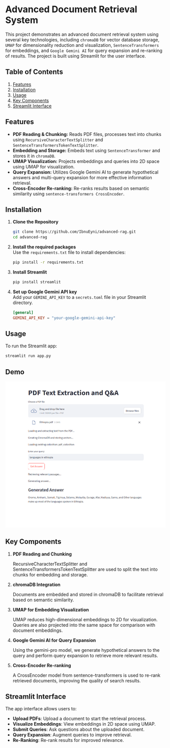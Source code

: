 # Advanced Document Retrieval System

This project demonstrates an advanced document retrieval system using several key technologies, including `chromaDB` for vector database storage, `UMAP` for dimensionality reduction and visualization, `SentenceTransformers` for embeddings, and `Google Gemini AI` for query expansion and re-ranking of results. The project is built using Streamlit for the user interface.

## Table of Contents
1. [Features](#features)
2. [Installation](#installation)
3. [Usage](#usage)
4. [Key Components](#key-components)
5. [Streamlit Interface](#streamlit-interface)


## Features

- **PDF Reading & Chunking:** Reads PDF files, processes text into chunks using `RecursiveCharacterTextSplitter` and `SentenceTransformersTokenTextSplitter`.
- **Embedding and Storage:** Embeds text using `SentenceTransformer` and stores it in `chromaDB`.
- **UMAP Visualization:** Projects embeddings and queries into 2D space using UMAP for visualization.
- **Query Expansion:** Utilizes Google Gemini AI to generate hypothetical answers and multi-query expansion for more effective information retrieval.
- **Cross-Encoder Re-ranking:** Re-ranks results based on semantic similarity using `sentence-transformers CrossEncoder`.

## Installation

1. **Clone the Repository**
    ```bash
    git clone https://github.com/IbnuEyni/advanced-rag.git
    cd advanced-rag
    ```

2. **Install the required packages**  
    Use the `requirements.txt` file to install dependencies:
    ```bash
    pip install -r requirements.txt
    ```

3. **Install Streamlit**
    ```bash
    pip install streamlit
    ```

4. **Set up Google Gemini API key**  
    Add your `GEMINI_API_KEY` to a `secrets.toml` file in your Streamlit directory.

    ```toml
    [general]
    GEMINI_API_KEY = "your-google-gemini-api-key"
    ```

## Usage

To run the Streamlit app:

```bash
streamlit run app.py

```

## Demo

![Demo of Advanced Document Retrieval System](rag_gemini_strmlt.png)

## Key Components
1. **PDF Reading and Chunking**

    RecursiveCharacterTextSplitter and SentenceTransformersTokenTextSplitter are used to split the text into chunks for embedding and storage.

2. **chromaDB Integration**

    Documents are embedded and stored in chromaDB to facilitate retrieval based on semantic similarity.

3. **UMAP for Embedding Visualization**

    UMAP reduces high-dimensional embeddings to 2D for visualization. Queries are also projected into the same space for comparison with document embeddings.

4. **Google Gemini AI for Query Expansion**

    Using the gemini-pro model, we generate hypothetical answers to the query and perform query expansion to retrieve more relevant results.

5. **Cross-Encoder Re-ranking**

    A CrossEncoder model from sentence-transformers is used to re-rank retrieved documents, improving the quality of search results.

## Streamlit Interface

The app interface allows users to:

- **Upload PDFs**: Upload a document to start the retrieval process.
- **Visualize Embeddings**: View embeddings in 2D space using UMAP.
- **Submit Queries**: Ask questions about the uploaded document.
- **Query Expansion**: Augment queries to improve retrieval.
- **Re-Ranking**: Re-rank results for improved relevance.